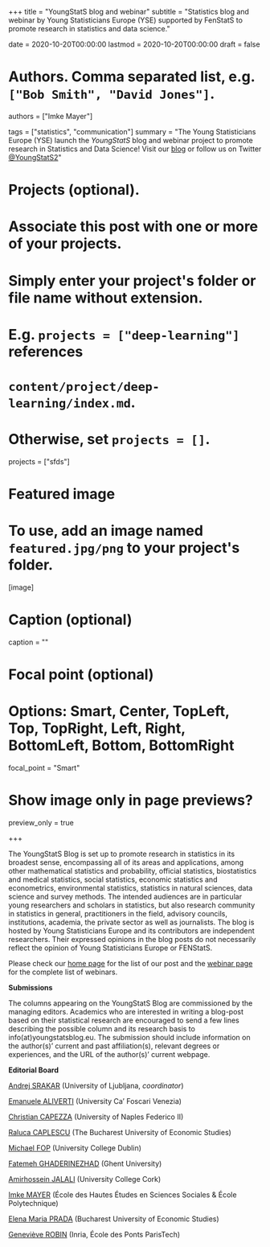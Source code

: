 +++
title = "YoungStatS blog and webinar"
subtitle = "Statistics blog and webinar by Young Statisticians Europe (YSE) supported by FenStatS to promote research in statistics and data science."

date = 2020-10-20T00:00:00
lastmod = 2020-10-20T00:00:00
draft = false

# Authors. Comma separated list, e.g. `["Bob Smith", "David Jones"]`.
authors = ["Imke Mayer"]

tags = ["statistics", "communication"]
summary = "The Young Statisticians Europe (YSE) launch the <i>YoungStatS</i> blog and webinar project to promote research in Statistics and Data Science! Visit our [blog](https://youngstats.github.io/) or follow us on Twitter [@YoungStatS2](https://twitter.com/YoungStatS2?s=20)"
# Projects (optional).
#   Associate this post with one or more of your projects.
#   Simply enter your project's folder or file name without extension.
#   E.g. `projects = ["deep-learning"]` references
#   `content/project/deep-learning/index.md`.
#   Otherwise, set `projects = []`.
projects = ["sfds"]

# Featured image
# To use, add an image named `featured.jpg/png` to your project's folder.
[image]
  # Caption (optional)
   caption = ""

  # Focal point (optional)
  # Options: Smart, Center, TopLeft, Top, TopRight, Left, Right, BottomLeft, Bottom, BottomRight
  focal_point = "Smart"

  # Show image only in page previews?
  preview_only = true

+++

<p>The YoungStatS Blog is set up to promote research in statistics in its broadest
sense, encompassing all of its areas and applications, among other mathematical
statistics and probability, official statistics, biostatistics and medical
statistics, social statistics, economic statistics and econometrics,
environmental statistics, statistics in natural sciences, data science and
survey methods. The intended audiences are in particular young researchers and
scholars in statistics, but also research community in statistics in general,
practitioners in the field, advisory councils, institutions, academia, the
private sector as well as journalists. The blog is hosted by Young Statisticians
Europe and its contributors are independent researchers. Their expressed
opinions in the blog posts do not necessarily reflect the opinion of Young
Statisticians Europe or FENStatS.</p>
<p>Please check our <a href="https://youngstats.github.io/about/">home page</a> for the list of our post and the <a href="https://youngstats.github.io/categories/webinars/">webinar page</a> for the complete list of webinars.</p>

<p><strong>Submissions</strong></p>
<p>The columns appearing on the YoungStatS Blog are commissioned by the managing
editors. Academics who are interested in writing a blog-post based on their
statistical research are encouraged to send a few lines describing the possible
column and its research basis to info(at)youngstatsblog.eu. The submission
should include information on the author(s)’ current and past affiliation(s),
relevant degrees or experiences, and the URL of the author(s)’ current webpage.</p>

<p><strong>Editorial Board</strong></p>
<p><a href="https://sites.google.com/site/andrejsrakar1975/">Andrej SRAKAR</a> (University of Ljubljana, <em>coordinator</em>)</p>
<p><a href="https://emanuelealiverti.github.io/">Emanuele ALIVERTI</a> (University Ca&rsquo; Foscari Venezia)</p>
<p><a href="https://it.linkedin.com/in/christiancapezza">Christian CAPEZZA</a> (University of Naples Federico II)</p>
<p><a href="https://scholar.google.com/citations?user=8PhJlmwAAAAJ&amp;hl=ro&amp;oi=sra">Raluca CAPLESCU</a> (The Bucharest University of Economic Studies)</p>
<p><a href="https://michaelfop.github.io/">Michael FOP</a> (University College Dublin)</p>
<p><a href="https://www.researchgate.net/profile/Fatemeh_Ghaderinezhad">Fatemeh GHADERINEZHAD</a> (Ghent University)</p>
<p><a href="https://scholar.google.com/citations?user=Nj_wj-gAAAAJ&amp;hl=en&amp;authuser=2">Amirhossein JALALI</a> (University College Cork)</p>
<p><a href="https://www.imkemayer.com/">Imke MAYER</a> (École des Hautes Études en Sciences Sociales &amp; École Polytechnique)</p>
<p><a href="https://www.researchgate.net/profile/Elena_Prada">Elena Maria PRADA</a> (Bucharest University of Economic Studies)</p>
<p><a href="https://genevieverobin.com/">Geneviève ROBIN</a> (Inria, École des Ponts ParisTech)</p>
